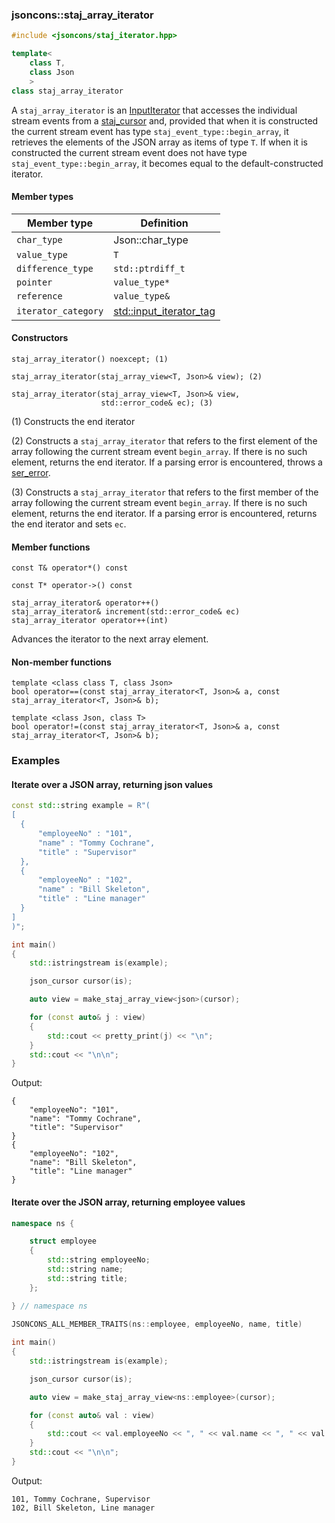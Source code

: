 ### jsoncons::staj_array_iterator

```c++
#include <jsoncons/staj_iterator.hpp>

template<
    class T,
    class Json
    >
class staj_array_iterator
```

A `staj_array_iterator` is an [InputIterator](https://en.cppreference.com/w/cpp/named_req/InputIterator) that
accesses the individual stream events from a [staj_cursor](staj_cursor.md) and, provided that when it is constructed
the current stream event has type `staj_event_type::begin_array`, it retrieves the elements of the JSON array
as items of type `T`. If when it is constructed the current stream event does not have type `staj_event_type::begin_array`,
it becomes equal to the default-constructed iterator.

#### Member types

Member type                         |Definition
------------------------------------|------------------------------
`char_type`|Json::char_type
`value_type`|`T`
`difference_type`|`std::ptrdiff_t`
`pointer`|`value_type*`
`reference`|`value_type&`
`iterator_category`|[std::input_iterator_tag](https://en.cppreference.com/w/cpp/iterator/iterator_tags)

#### Constructors

    staj_array_iterator() noexcept; (1)

    staj_array_iterator(staj_array_view<T, Json>& view); (2)

    staj_array_iterator(staj_array_view<T, Json>& view,
                        std::error_code& ec); (3)

(1) Constructs the end iterator

(2) Constructs a `staj_array_iterator` that refers to the first element of the array
    following the current stream event `begin_array`. If there is no such element,
    returns the end iterator. If a parsing error is encountered, throws a 
    [ser_error](ser_error.md).

(3) Constructs a `staj_array_iterator` that refers to the first member of the array
    following the current stream event `begin_array`. If there is no such element,
    returns the end iterator. If a parsing error is encountered, returns the end iterator 
    and sets `ec`.

#### Member functions

    const T& operator*() const

    const T* operator->() const

    staj_array_iterator& operator++()
    staj_array_iterator& increment(std::error_code& ec)
    staj_array_iterator operator++(int) 
Advances the iterator to the next array element.

#### Non-member functions

    template <class class T, class Json>
    bool operator==(const staj_array_iterator<T, Json>& a, const staj_array_iterator<T, Json>& b);

    template <class Json, class T>
    bool operator!=(const staj_array_iterator<T, Json>& a, const staj_array_iterator<T, Json>& b);

### Examples

#### Iterate over a JSON array, returning json values  

```c++
const std::string example = R"(
[ 
  { 
      "employeeNo" : "101",
      "name" : "Tommy Cochrane",
      "title" : "Supervisor"
  },
  { 
      "employeeNo" : "102",
      "name" : "Bill Skeleton",
      "title" : "Line manager"
  }
]
)";

int main()
{
    std::istringstream is(example);

    json_cursor cursor(is);

    auto view = make_staj_array_view<json>(cursor);

    for (const auto& j : view)
    {
        std::cout << pretty_print(j) << "\n";
    }
    std::cout << "\n\n";
}
```
Output:
```
{
    "employeeNo": "101",
    "name": "Tommy Cochrane",
    "title": "Supervisor"
}
{
    "employeeNo": "102",
    "name": "Bill Skeleton",
    "title": "Line manager"
}
```

#### Iterate over the JSON array, returning employee values 

```c++
namespace ns {

    struct employee
    {
        std::string employeeNo;
        std::string name;
        std::string title;
    };

} // namespace ns

JSONCONS_ALL_MEMBER_TRAITS(ns::employee, employeeNo, name, title)
      
int main()
{
    std::istringstream is(example);

    json_cursor cursor(is);

    auto view = make_staj_array_view<ns::employee>(cursor);

    for (const auto& val : view)
    {
        std::cout << val.employeeNo << ", " << val.name << ", " << val.title << "\n";
    }
    std::cout << "\n\n";
}
```
Output:
```
101, Tommy Cochrane, Supervisor
102, Bill Skeleton, Line manager
```

